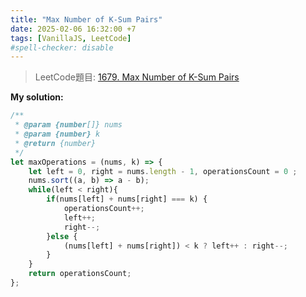 ```yaml
---
title: "Max Number of K-Sum Pairs"
date: 2025-02-06 16:32:00 +7
tags: [VanillaJS, LeetCode]
#spell-checker: disable
---
```


> LeetCode題目: [1679. Max Number of K-Sum Pairs](https://leetcode.com/problems/max-number-of-k-sum-pairs/description/?envType=study-plan-v2&envId=leetcode-75)

**My solution:**
```js
/**
 * @param {number[]} nums
 * @param {number} k
 * @return {number}
 */
let maxOperations = (nums, k) => {
    let left = 0, right = nums.length - 1, operationsCount = 0 ;
    nums.sort((a, b) => a - b);
    while(left < right){
        if(nums[left] + nums[right] === k) {
            operationsCount++;
            left++;
            right--;
        }else {
            (nums[left] + nums[right]) < k ? left++ : right--;
        }
    }
    return operationsCount;
};
```
